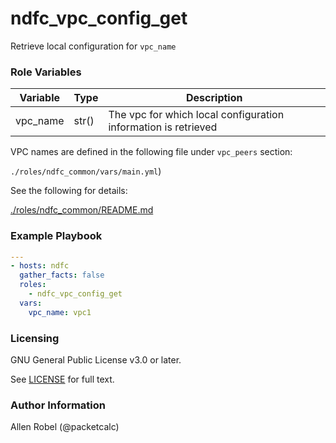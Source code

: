 # ndfc_vpc_config_get

Retrieve local configuration for ``vpc_name``

### Role Variables

Variable        | Type  | Description
----------------|-------|----------------------------------------
vpc_name        | str() | The vpc for which local configuration information is retrieved

VPC names are defined in the following file under ``vpc_peers`` section:

``./roles/ndfc_common/vars/main.yml``)

See the following for details:

[./roles/ndfc_common/README.md](https://github.com/allenrobel/ndfc-roles/tree/master/roles/ndfc_common/README.md)

### Example Playbook

```yaml
---
- hosts: ndfc
  gather_facts: false
  roles:
    - ndfc_vpc_config_get
  vars:
    vpc_name: vpc1
```

### Licensing

GNU General Public License v3.0 or later.

See [LICENSE](https://www.gnu.org/licenses/gpl-3.0.txt) for full text.

### Author Information

Allen Robel (@packetcalc)
